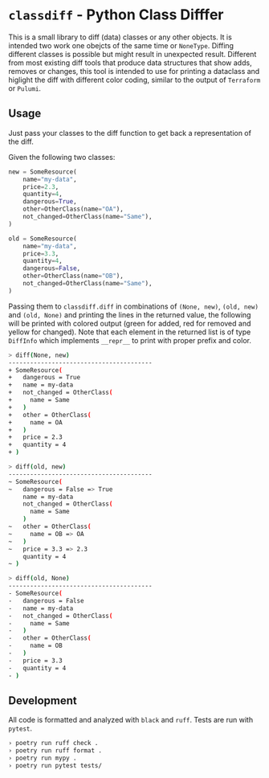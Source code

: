 # `classdiff` - Python Class Difffer

This is a small library to diff (data) classes or any other objects. It is
intended two work one obejcts of the same time or `NoneType`. Diffing different
classes is possible but might result in unexpected result. Different from most
existing diff tools that produce data structures that show adds, removes or
changes, this tool is intended to use for printing a dataclass and higlight the
diff with different color coding, similar to the output of `Terraform` or
`Pulumi`.

## Usage

Just pass your classes to the diff function to get back a representation of the
diff.

Given the following two classes:

```python
new = SomeResource(
    name="my-data",
    price=2.3,
    quantity=4,
    dangerous=True,
    other=OtherClass(name="OA"),
    not_changed=OtherClass(name="Same"),
)

old = SomeResource(
    name="my-data",
    price=3.3,
    quantity=4,
    dangerous=False,
    other=OtherClass(name="OB"),
    not_changed=OtherClass(name="Same"),
)
```

Passing them to `classdiff.diff` in combinations of `(None, new)`, `(old, new)`
and `(old, None)` and printing the lines in the returned value, the following
will be printed with colored output (green for added, red for removed and yellow
for changed). Note that each element in the returned list is of type `DiffInfo`
which implements `__repr__` to print with proper prefix and color.

```sh
> diff(None, new)
----------------------------------------
+ SomeResource(
+   dangerous = True
+   name = my-data
+   not_changed = OtherClass(
+     name = Same
+   )
+   other = OtherClass(
+     name = OA
+   )
+   price = 2.3
+   quantity = 4
+ )

> diff(old, new)
----------------------------------------
~ SomeResource(
~   dangerous = False => True
    name = my-data
    not_changed = OtherClass(
      name = Same
    )
~   other = OtherClass(
~     name = OB => OA
~   )
~   price = 3.3 => 2.3
    quantity = 4
~ )

> diff(old, None)
----------------------------------------
- SomeResource(
-   dangerous = False
-   name = my-data
-   not_changed = OtherClass(
-     name = Same
-   )
-   other = OtherClass(
-     name = OB
-   )
-   price = 3.3
-   quantity = 4
- )

```

## Development

All code is formatted and analyzed with `black` and `ruff`. Tests are run with
`pytest`.

```sh
› poetry run ruff check .
› poetry run ruff format .
› poetry run mypy .
› poetry run pytest tests/
```
